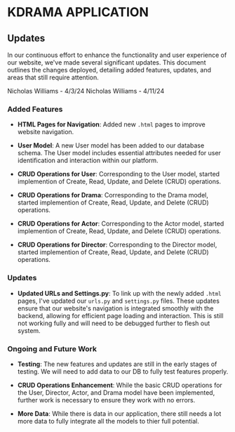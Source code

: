 # KDRAMA APPLICATION

## Updates

In our continuous effort to enhance the functionality and user experience of our website, we've made several significant updates. This document outlines the changes deployed, detailing added features, updates, and areas that still require attention.

Nicholas Williams - 4/3/24
Nicholas Williams - 4/11/24

### Added Features

- **HTML Pages for Navigation**: Added new `.html` pages to improve website navigation.

- **User Model**: A new User model has been added to our database schema. The User model includes essential attributes needed for user identification and interaction within our platform.

- **CRUD Operations for User**: Corresponding to the User model, started implemention of Create, Read, Update, and Delete (CRUD) operations.

- **CRUD Operations for Drama**: Corresponding to the Drama model, started implemention of Create, Read, Update, and Delete (CRUD) operations.

- **CRUD Operations for Actor**: Corresponding to the Actor model, started implemention of Create, Read, Update, and Delete (CRUD) operations.

- **CRUD Operations for Director**: Corresponding to the Director model, started implemention of Create, Read, Update, and Delete (CRUD) operations.

### Updates

- **Updated URLs and Settings.py**: To link up with the newly added `.html` pages, I've updated our `urls.py` and `settings.py` files. These updates ensure that our website's navigation is integrated smoothly with the backend, allowing for efficient page loading and interaction. This is still not working fully and will need to be debugged further to flesh out system.

### Ongoing and Future Work

- **Testing**: The new features and updates are still in the early stages of testing. We will need to add data to our DB to fully test features properly.

- **CRUD Operations Enhancement**: While the basic CRUD operations for the User, Director, Actor, and Drama model have been implemented, further work is necessary to ensure they work with no errors.

- **More Data**: While there is data in our application, there
still needs a lot more data to fully integrate all the models to thier full potential.
